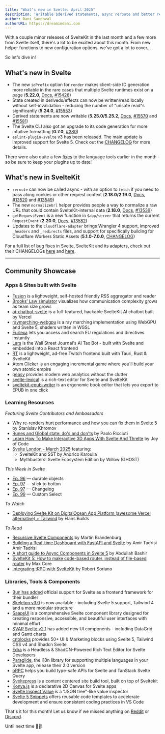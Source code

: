 ```yaml
---
title: "What's new in Svelte: April 2025"
description: 'Writable $derived statements, async reroute and better request event access'
author: Dani Sandoval
authorURL: https://dreamindani.com
---
```


With a couple minor releases of SvelteKit in the last month and a few more from Svelte itself, there's a lot to be excited about this month. From new helper functions to new configuration options, we've got a lot to cover...

So let's dive in!

## What's new in Svelte

- The new `idPrefix` option for `render` makes client-side ID generation more reliable in the rare cases that multiple Svelte runtimes exist on a page (**5.22.0**, [Docs](https://svelte.dev/docs/svelte/svelte-server#render), [#15428](https://github.com/sveltejs/svelte/pull/15428))
- State created in deriveds/effects can now be written/read locally without self-invalidation - reducing the number of "unsafe read"s significantly (**5.24.0**, [#15553](https://github.com/sveltejs/svelte/pull/15553))
- Derived statements are now writable (**5.25.0/5.25.2**, [Docs](https://svelte.dev/docs/svelte/$derived#Overriding-derived-values), [#15570](https://github.com/sveltejs/svelte/pull/15570) and [#15581](https://github.com/sveltejs/svelte/pull/15581))
- The Svelte CLI also got an upgrade to its code generation for more intuitive formatting (**0.7.0**, [#380](https://github.com/sveltejs/cli/pull/380))
- `eslint-plugin-svelte` v3 has been released. The main update is improved support for Svelte 5. Check out the [CHANGELOG](https://github.com/sveltejs/eslint-plugin-svelte/releases) for more details.

There were also quite a few [fixes](https://github.com/sveltejs/language-tools/releases/tag/extensions-109.5.3) to the language tools earlier in the month - so be sure to keep your plugins up to date!

## What's new in SvelteKit

- `reroute` can now be called async - with an option to `fetch` if you need to pass along cookies or other request context (**2.18.0/2.19.0**, [Docs](https://svelte.dev/docs/kit/@sveltejs-kit#Reroute), [#13520](https://github.com/sveltejs/kit/pull/13520) and [#13549](https://github.com/sveltejs/kit/pull/13549))
- The new `normalizeUrl` helper provides people a way to normalize a raw URL that could contain SvelteKit-internal data (**2.18.0**, [Docs](https://svelte.dev/docs/kit/@sveltejs-kit#normalizeUrl), [#13539](https://github.com/sveltejs/kit/pull/13539))
- `getRequestEvent` is a new function in `$app/server` that returns the current `RequestEvent` (**2.20.0**, [Docs](https://svelte.dev/docs/kit/$app-server#getRequestEvent), [#13582](https://github.com/sveltejs/kit/pull/13582))
- Updates to the `cloudflare-adapter` brings Wrangler 4 support, improved `_headers` and `_redirects` files, and support for specifically building for Cloudflare Workers Static Assets (**5.1.0-7.0.0**, [CHANGELOG](https://github.com/sveltejs/kit/blob/main/packages/adapter-cloudflare/CHANGELOG.md))

For a full list of bug fixes in Svelte, SvelteKit and its adapters, check out their CHANGELOGs [here](https://github.com/sveltejs/svelte/blob/main/packages/svelte/CHANGELOG.md) and [here](https://github.com/sveltejs/kit/tree/main/packages).

---

## Community Showcase

### Apps & Sites built with Svelte

- [Fusion](https://github.com/0x2E/fusion) is a lightweight, self-hosted friendly RSS aggregator and reader
- [Brooks’ Law simulator](https://www.alci.dev/en/tools/brooks-law-simulator) visualizes how communication complexity grows as team size grows
- [ai-chatbot-svelte](https://github.com/vercel/ai-chatbot-svelte) is a full-featured, hackable SvelteKit AI chatbot built by Vercel
- [raymarching-webgpu](https://github.com/Hugo-Dz/raymarching-webgpu) is a ray marching implementation using WebGPU and Svelte 5, shaders written in WGSL
- [Eurlexa](https://www.eurlexa.com/) lets you access and search EU regulations and directives instantly
- [Lars](https://www.wsj.com/personal-finance/taxes/taxes-tax-season-ai-chatbot-lars-ebf9b410?st=hk828B) is the Wall Street Journal's AI Tax Bot - built with Svelte and embedded into a React frontend
- [RT](https://github.com/Kyagara/rt/) is a lightweight, ad-free Twitch frontend built with Tauri, Rust & SvelteKit
- [Atom Clicker](https://github.com/Ayfri/Atom-Clicker-Svelte) is an engaging incremental game where you'll build your own atomic empire
- [peasy](https://peasy.so/) provides modern web analytics without the clutter
- [svelte-lexical](https://svelte-lexical.vercel.app/) is a rich-text editor for Svelte and SvelteKit
- [sveltekit-epub-writer](https://github.com/doolijb/sveltekit-epub-writer) is an ergonomic book editor that lets you export to EPUB in one click

### Learning Resources

_Featuring Svelte Contributors and Ambassadors_

- [Why re-renders hurt performance and how you can fix them in Svelte 5](https://www.youtube.com/watch?v=bAAwVpvdy_g) by Stanislav Khromov
- [Runes and Global state: do's and don'ts](https://mainmatter.com/blog/2025/03/11/global-state-in-svelte-5/) by Paolo Ricciuti
- [Learn How To Make Interactive 3D Apps With Svelte And Threlte](https://www.youtube.com/watch?v=tfq8OrvORYE) by Joy of Code
- [Svelte London - March 2025](https://www.youtube.com/watch?v=R4FA-W1QCa0) featuring:
  - SvelteKit and SST by Andrico Karoulla
  - Mythbusters! Svelte Ecosystem Edition by Willow (GHOST)

_This Week in Svelte_

- [Ep. 96](https://www.youtube.com/watch?v=HnpvpWTcaVI) — durable objects
- [Ep. 97](https://www.youtube.com/watch?v=RaQLAiEP7sc) — stick to botton
- [Ep. 97](https://www.youtube.com/watch?v=0YH1RraeXFU) — Changelog
- [Ep. 99](https://www.youtube.com/watch?v=Wzd_FG-rymQ) — Custom Select

_To Watch_

- [Deploying Svelte Kit on DigitalOcean App Platform (awesome Vercel alternative) + Tailwind](https://www.youtube.com/watch?v=9FrC0kTTw64) by Elans Builds

_To Read_

- [Recursive Svelte Components](https://scriptraccoon.dev/blog/recursive-svelte-components) by Martin Brandenburg
- [Building a Real-time Dashboard with FastAPI and Svelte](https://testdriven.io/blog/fastapi-svelte/) by Amir Tadrisi Amir Tadrisi
- [A short guide to Async Components in Svelte 5](https://dev.to/digitaldrreamer/a-short-guide-to-async-components-in-svelte-5-57l4) by Abdullah Bashir
- [SvelteKit 5: How to make code-based router, instead of file-based router](https://dev.to/maxcore/sveltekit-5-how-to-make-code-based-router-instead-of-file-based-router-1jf) by Max Core
- [Integrating tRPC with SvelteKit](https://dev.to/wobsoriano/integrating-trpc-with-sveltekit-4271) by Robert Soriano

### Libraries, Tools & Components

- [Bun has added](https://github.com/oven-sh/bun/pull/17735) official support for Svelte as a frontend framework for their bundler
- [Skeleton v3.0](https://www.skeleton.dev/) is now available - including Svelte 5 support, Tailwind 4 and a more modular structure
- [SaapsUI](https://github.com/sappsdev/sappsui) is a comprehensive Svelte component library designed for creating responsive, accessible, and beautiful user interfaces with minimal effort
- [SVAR Svelte v2.1](https://svar.dev/svelte/) has added new UI components - including DataGrid and Gantt charts
- [cnblocks](https://github.com/SikandarJODD/cnblocks) provides 50+ UI & Marketing blocks using Svelte 5, Tailwind CSS v4 and Shadcn Svelte
- [Edra](https://www.reddit.com/r/sveltejs/comments/1jdyyjv/shadeditor_evolves_to_edra_a_headless/) is a Headless & ShadCN-Powered Rich Text Editor for Svelte Developers
- [Paraglide](https://inlang.com/m/gerre34r/library-inlang-paraglideJs/changelog#paraglide-js-20-), the i18n library for supporting multiple languages in your Svelte app, release their 2.0 version
- [oRPC](https://github.com/unnoq/orpc) helps you build type-safe APIs for Svelte and TanStack Svelte Query
- [Sveltepress](https://github.com/SveltePress/sveltepress) is a content centered site build tool, built on top of Sveltekit
- [Konva.js](https://konvajs.org/docs/svelte/index.html) is a declarative 2D Canvas for Svelte apps
- [Svelte Inspect Value](https://inspect.eirik.space/) is a "JSON tree"-like value inspector
- [Svelte 5 Snippets](https://marketplace.visualstudio.com/items?itemName=thonymg.svelte-5-kit-snippets) offers reusable code templates to accelerate development and ensure consistent coding practices in VS Code

That's it for this month! Let us know if we missed anything on [Reddit](https://www.reddit.com/r/sveltejs/) or [Discord](https://discord.gg/svelte).

Until next time 👋🏼!
